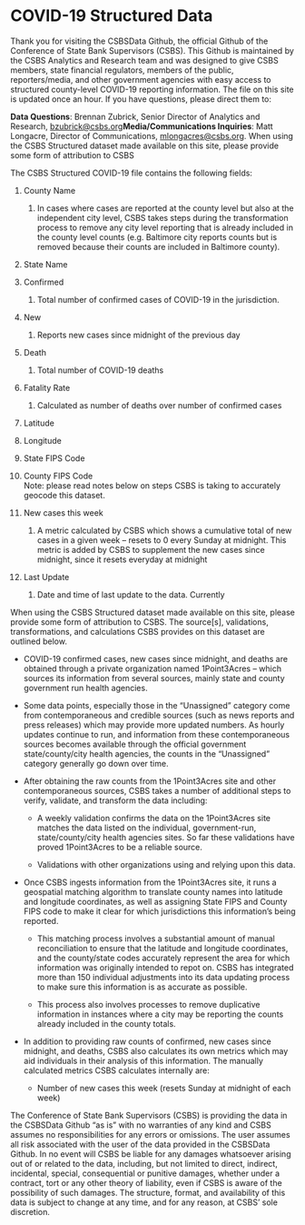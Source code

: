 # COVID-19 Structured Data  
Thank you for visiting the CSBSData Github, the official Github of the
Conference of State Bank Supervisors (CSBS). This Github is maintained
by the CSBS Analytics and Research team and was designed to give CSBS
members, state financial regulators, members of the public,
reporters/media, and other government agencies with easy access to
structured county-level COVID-19 reporting information. The file on this
site is updated once an hour. If you have questions, please direct them
to:

**Data Questions**: Brennan Zubrick, Senior Director of Analytics and
Research, <bzubrick@csbs.org>**Media/Communications Inquiries**: Matt
Longacre, Director of Communications, <mlongacres@csbs.org>. When using
the CSBS Structured dataset made available on this site, please provide
some form of attribution to CSBS

The CSBS Structured COVID-19 file contains the following fields:

1.  County Name
    
    1.  In cases where cases are reported at the county level but also
        at the independent city level, CSBS takes steps during the
        transformation process to remove any city level reporting that
        is already included in the county level counts (e.g. Baltimore
        city reports counts but is removed because their counts are
        included in Baltimore county).

2.  State Name

3.  Confirmed
    
    1.  Total number of confirmed cases of COVID-19 in the jurisdiction.

4.  New
    
    1.  Reports new cases since midnight of the previous day

5.  Death
    
    1.  Total number of COVID-19 deaths

6.  Fatality Rate
    
    1.  Calculated as number of deaths over number of confirmed cases

7.  Latitude

8.  Longitude

9.  State FIPS Code

10. County FIPS Code  
    Note: please read notes below on steps CSBS is taking to accurately
    geocode this dataset.

11. New cases this week
    
    1.  A metric calculated by CSBS which shows a cumulative total of
        new cases in a given week – resets to 0 every Sunday at
        midnight. This metric is added by CSBS to supplement the new
        cases since midnight, since it resets everyday at midnight

12. Last Update
    
    1.  Date and time of last update to the data. Currently

When using the CSBS Structured dataset made available on this site,
please provide some form of attribution to CSBS. The source\[s\],
validations, transformations, and calculations CSBS provides on this
dataset are outlined below.

  - COVID-19 confirmed cases, new cases since midnight, and deaths are
    obtained through a private organization named 1Point3Acres – which
    sources its information from several sources, mainly state and
    county government run health agencies.

  - Some data points, especially those in the “Unassigned” category come
    from contemporaneous and credible sources (such as news reports and
    press releases) which may provide more updated numbers. As hourly
    updates continue to run, and information from these contemporaneous
    sources becomes available through the official government
    state/county/city health agencies, the counts in the “Unassigned”
    category generally go down over time.

  - After obtaining the raw counts from the 1Point3Acres site and other
    contemporaneous sources, CSBS takes a number of additional steps to
    verify, validate, and transform the data including:
    
      - A weekly validation confirms the data on the 1Point3Acres site
        matches the data listed on the individual, government-run,
        state/county/city health agencies sites. So far these
        validations have proved 1Point3Acres to be a reliable source.
    
      - Validations with other organizations using and relying upon this
        data.

  - Once CSBS ingests information from the 1Point3Acres site, it runs a
    geospatial matching algorithm to translate county names into
    latitude and longitude coordinates, as well as assigning State FIPS
    and County FIPS code to make it clear for which jurisdictions this
    information’s being reported.
    
      - This matching process involves a substantial amount of manual
        reconciliation to ensure that the latitude and longitude
        coordinates, and the county/state codes accurately represent the
        area for which information was originally intended to repot on.
        CSBS has integrated more than 150 individual adjustments into
        its data updating process to make sure this information is as
        accurate as possible.
    
      - This process also involves processes to remove duplicative
        information in instances where a city may be reporting the
        counts already included in the county totals.

  - In addition to providing raw counts of confirmed, new cases since
    midnight, and deaths, CSBS also calculates its own metrics which may
    aid individuals in their analysis of this information. The manually
    calculated metrics CSBS calculates internally are:
    
      - Number of new cases this week (resets Sunday at midnight of each
        week)

The Conference of State Bank Supervisors (CSBS) is providing the data in
the CSBSData Github “as is” with no warranties of any kind and CSBS
assumes no responsibilities for any errors or omissions. The user
assumes all risk associated with the user of the data provided in the
CSBSData Github. In no event will CSBS be liable for any damages
whatsoever arising out of or related to the data, including, but not
limited to direct, indirect, incidental, special, consequential or
punitive damages, whether under a contract, tort or any other theory of
liability, even if CSBS is aware of the possibility of such damages. The
structure, format, and availability of this data is subject to change at
any time, and for any reason, at CSBS’ sole discretion.
